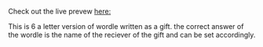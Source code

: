 Check out the live prevew [here:](damnson-alpha.vercel.app)

This is 6 a letter version of wordle written as a gift. the correct answer of the wordle is the name of the reciever of the gift and can be set accordingly. 
